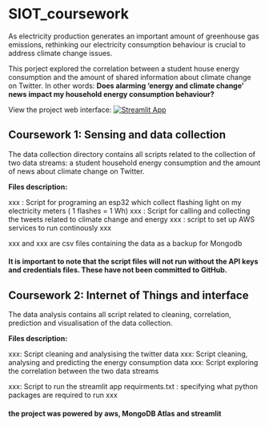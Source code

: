 # SIOT_coursework

As electricity production generates an important amount of greenhouse gas emissions, rethinking our electricity consumption behaviour is crucial to address climate change issues. 

This porject explored the correlation between a student house energy consumption and the amount of shared information about climate change on Twitter. In other words: **Does  alarming ‘energy and climate change’ news impact my household energy consumption behaviour?** 

View the project web interface:
[![Streamlit App](https://static.streamlit.io/badges/streamlit_badge_black_white.svg)](https://share.streamlit.io/cocoritz/siot_coursework/main/streamlit_app.py)

## Coursework 1: Sensing and data collection 

The data collection directory contains all scripts related to the collection of two data streams: a student household energy consumption and the amount of news about climate change on Twitter.

**Files description:**

xxx : Script for programing an esp32 which collect flashing light on my electricity meters ( 1 flashes = 1 Wh)
xxx : Script for calling and collecting the tweets related to climate change and energy 
xxx : script to set up AWS services to run continously xxx

xxx and xxx are csv files containing the data as a backup for Mongodb 

#### It is important to note that the script files will not run without the API keys and credentials files. These have not been committed to GitHub.

## Coursework 2: Internet of Things and interface

The data analysis contains all script related to cleaning, correlation, prediction and visualisation of the data collection.

**Files description:**

xxx: Script cleaning and analysising the twitter data
xxx: Script cleaning, analysing and predicting the energy consumption data
xxx: Script exploring the correlation between the two data streams 

xxx: Script to run the streamlit app 
requirments.txt : specifying what python packages are required to run xxx

#### the project was powered by aws, MongoDB Atlas and streamlit
